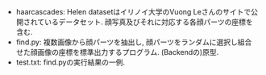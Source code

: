 
- haarcascades: Helen datasetはイリノイ大学のVuong Leさんのサイトで公開されているデータセット. 顔写真及びそれに対応する各顔パーツの座標を含む.
- find.py: 複数画像から顔パーツを抽出し, 顔パーツをランダムに選択し組合せた顔画像の座標を標準出力するプログラム. (Backendの)原型.
- test.txt: find.pyの実行結果の一例.
